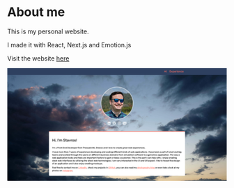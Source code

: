 # About me

This is my personal website.

I made it with React, Next.js and Emotion.js

Visit the website [here](https://www.stavroskampanakis.com/)

![alt text](./public/app_screenshot.png)
